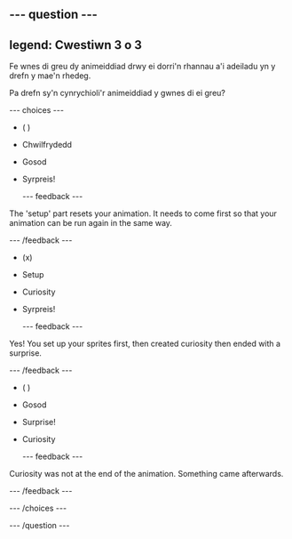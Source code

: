 --- question ---
---
legend: Cwestiwn 3 o 3
---

Fe wnes di greu dy animeiddiad drwy ei dorri'n rhannau a'i adeiladu yn y drefn y mae'n rhedeg.

Pa drefn sy'n cynrychioli'r animeiddiad y gwnes di ei greu?

--- choices ---

- ( )
+ Chwilfrydedd

+ Gosod

+ Syrpreis!

  --- feedback ---

 The 'setup' part resets your animation. It needs to come first so that your animation can be run again in the same way.

  --- /feedback ---

- (x)
+ Setup

+ Curiosity

+ Syrpreis!


  --- feedback ---

 Yes! You set up your sprites first, then created curiosity then ended with a surprise.

  --- /feedback ---

- ( )
+ Gosod

+ Surprise!

+ Curiosity

  --- feedback ---

 Curiosity was not at the end of the animation. Something came afterwards.

  --- /feedback ---

--- /choices ---

--- /question ---
